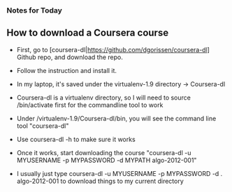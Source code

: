 ### Notes for Today

## How to download a Coursera course

* First, go to [coursera-dl|https://github.com/dgorissen/coursera-dl] Github repo, and download the repo.
* Follow the instruction and install it.

* In my laptop, it's saved under the virtualenv-1.9 directory -> Coursera-dl
* Coursera-dl is a virtualenv directory, so I will need to source /bin/activate first for the commandline tool to work
* Under /virtualenv-1.9/Coursera-dl/bin, you will see the command line tool "coursera-dl"
* Use coursera-dl -h to make sure it works
* Once it works, start downloading the course "coursera-dl -u MYUSERNAME -p MYPASSWORD -d MYPATH algo-2012-001"
* I usually just type coursera-dl -u MYUSERNAME -p MYPASSWORD -d . algo-2012-001 to download things to my current directory


